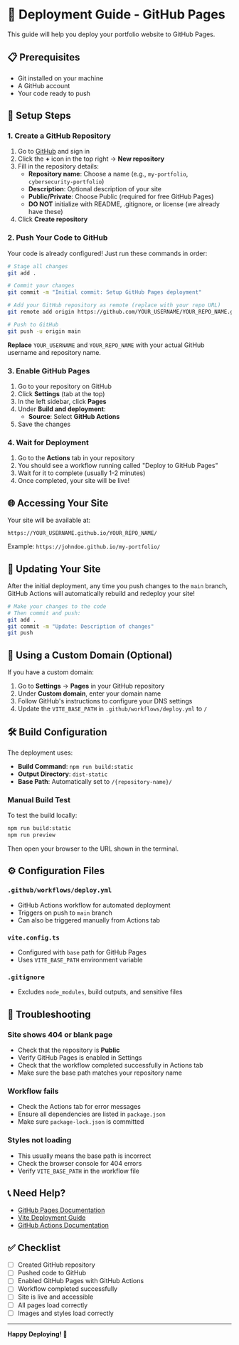 # 🚀 Deployment Guide - GitHub Pages

This guide will help you deploy your portfolio website to GitHub Pages.

## 📋 Prerequisites

- Git installed on your machine
- A GitHub account
- Your code ready to push

## 🔧 Setup Steps

### 1. Create a GitHub Repository

1. Go to [GitHub](https://github.com) and sign in
2. Click the **+** icon in the top right → **New repository**
3. Fill in the repository details:
   - **Repository name**: Choose a name (e.g., `my-portfolio`, `cybersecurity-portfolio`)
   - **Description**: Optional description of your site
   - **Public/Private**: Choose Public (required for free GitHub Pages)
   - **DO NOT** initialize with README, .gitignore, or license (we already have these)
4. Click **Create repository**

### 2. Push Your Code to GitHub

Your code is already configured! Just run these commands in order:

```bash
# Stage all changes
git add .

# Commit your changes
git commit -m "Initial commit: Setup GitHub Pages deployment"

# Add your GitHub repository as remote (replace with your repo URL)
git remote add origin https://github.com/YOUR_USERNAME/YOUR_REPO_NAME.git

# Push to GitHub
git push -u origin main
```

**Replace** `YOUR_USERNAME` and `YOUR_REPO_NAME` with your actual GitHub username and repository name.

### 3. Enable GitHub Pages

1. Go to your repository on GitHub
2. Click **Settings** (tab at the top)
3. In the left sidebar, click **Pages**
4. Under **Build and deployment**:
   - **Source**: Select **GitHub Actions**
5. Save the changes

### 4. Wait for Deployment

1. Go to the **Actions** tab in your repository
2. You should see a workflow running called "Deploy to GitHub Pages"
3. Wait for it to complete (usually 1-2 minutes)
4. Once completed, your site will be live!

## 🌐 Accessing Your Site

Your site will be available at:
```
https://YOUR_USERNAME.github.io/YOUR_REPO_NAME/
```

Example: `https://johndoe.github.io/my-portfolio/`

## 🔄 Updating Your Site

After the initial deployment, any time you push changes to the `main` branch, GitHub Actions will automatically rebuild and redeploy your site!

```bash
# Make your changes to the code
# Then commit and push:
git add .
git commit -m "Update: Description of changes"
git push
```

## 🎨 Using a Custom Domain (Optional)

If you have a custom domain:

1. Go to **Settings** → **Pages** in your GitHub repository
2. Under **Custom domain**, enter your domain name
3. Follow GitHub's instructions to configure your DNS settings
4. Update the `VITE_BASE_PATH` in `.github/workflows/deploy.yml` to `/`

## 🛠️ Build Configuration

The deployment uses:
- **Build Command**: `npm run build:static`
- **Output Directory**: `dist-static`
- **Base Path**: Automatically set to `/{repository-name}/`

### Manual Build Test

To test the build locally:

```bash
npm run build:static
npm run preview
```

Then open your browser to the URL shown in the terminal.

## ⚙️ Configuration Files

### `.github/workflows/deploy.yml`
- GitHub Actions workflow for automated deployment
- Triggers on push to `main` branch
- Can also be triggered manually from Actions tab

### `vite.config.ts`
- Configured with `base` path for GitHub Pages
- Uses `VITE_BASE_PATH` environment variable

### `.gitignore`
- Excludes `node_modules`, build outputs, and sensitive files

## 🐛 Troubleshooting

### Site shows 404 or blank page
- Check that the repository is **Public**
- Verify GitHub Pages is enabled in Settings
- Check that the workflow completed successfully in Actions tab
- Make sure the base path matches your repository name

### Workflow fails
- Check the Actions tab for error messages
- Ensure all dependencies are listed in `package.json`
- Make sure `package-lock.json` is committed

### Styles not loading
- This usually means the base path is incorrect
- Check the browser console for 404 errors
- Verify `VITE_BASE_PATH` in the workflow file

## 📞 Need Help?

- [GitHub Pages Documentation](https://docs.github.com/en/pages)
- [Vite Deployment Guide](https://vitejs.dev/guide/static-deploy.html)
- [GitHub Actions Documentation](https://docs.github.com/en/actions)

## ✅ Checklist

- [ ] Created GitHub repository
- [ ] Pushed code to GitHub
- [ ] Enabled GitHub Pages with GitHub Actions
- [ ] Workflow completed successfully
- [ ] Site is live and accessible
- [ ] All pages load correctly
- [ ] Images and styles load correctly

---

**Happy Deploying! 🎉**

